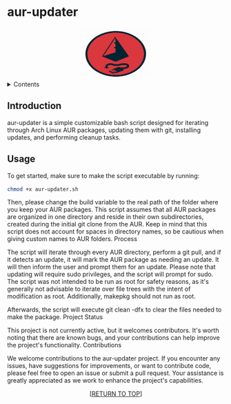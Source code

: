 <a name="readme-top"></a>

# aur-updater

<div align="center">
    <img src="logo.png" alt="Logo" width="160" height="120">
</div>

<details>
    <summary>Contents</summary>
    <ol>
        <li>
            <a href="#introduction">Introduction</a>
        </li>
        <li>
            <a href="#usage">Usage</a>
        </li>
        <li>
            <a href="#process">Process</a>
        </li>
        <li>
            <a href="#project-status">Project Status</a>
        </li>
        <li>
            <a href="#contributions">Contributions</a>
        </li>
    </ol>
</details>

## Introduction

aur-updater is a simple customizable bash script designed for iterating through Arch Linux AUR packages, updating them with git, installing updates, and performing cleanup tasks. 

## Usage

To get started, make sure to make the script executable by running:

```bash
chmod +x aur-updater.sh
```

Then, please change the build variable to the real path of the folder where you keep your AUR packages. This script assumes that all AUR packages are organized in one directory and reside in their own subdirectories, created during the initial git clone from the AUR. Keep in mind that this script does not account for spaces in directory names, so be cautious when giving custom names to AUR folders.
Process

The script will iterate through every AUR directory, perform a git pull, and if it detects an update, it will mark the AUR package as needing an update. It will then inform the user and prompt them for an update. Please note that updating will require sudo privileges, and the script will prompt for sudo. The script was not intended to be run as root for safety reasons, as it's generally not advisable to iterate over file trees with the intent of modification as root. Additionally, makepkg should not run as root.

Afterwards, the script will execute git clean -dfx to clear the files needed to make the package.
Project Status

This project is not currently active, but it welcomes contributors. It's worth noting that there are known bugs, and your contributions can help improve the project's functionality.
Contributions

We welcome contributions to the aur-updater project. If you encounter any issues, have suggestions for improvements, or want to contribute code, please feel free to open an issue or submit a pull request. Your assistance is greatly appreciated as we work to enhance the project's capabilities.

<p align="center">[<a href="#readme-top">RETURN TO TOP</a>]</p>
